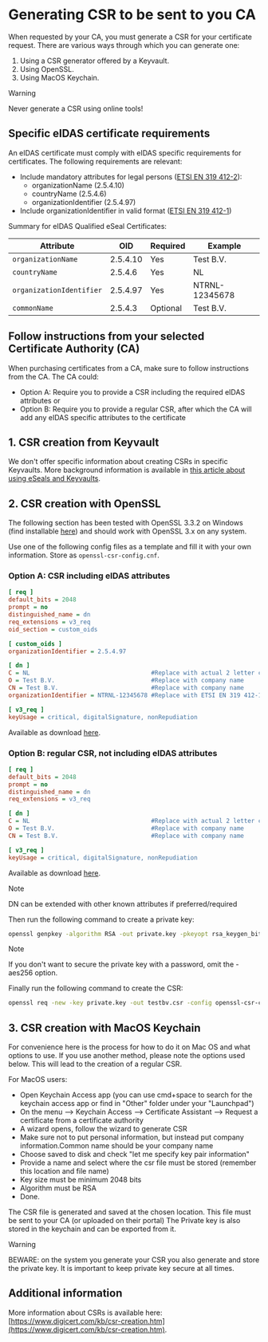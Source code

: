 # Generating CSR to be sent to you CA

When requested by your CA, you must generate a CSR for your certificate request. There are various ways through which you can generate one:

1. Using a CSR generator offered by a Keyvault.
2. Using OpenSSL.
3. Using MacOS Keychain.

>[!WARNING]
>Never generate a CSR using online tools!

## Specific eIDAS certificate requirements

An eIDAS certificate must comply with eIDAS specific requirements for certificates. The following requirements are relevant:

- Include mandatory attributes for legal persons ([ETSI EN 319 412-2](https://www.etsi.org/deliver/etsi_en/319400_319499/31941202/02.02.02_60/en_31941202v020202p.pdf)):
  - organizationName (2.5.4.10)
  - countryName (2.5.4.6)
  - organizationIdentifier (2.5.4.97)
- Include organizationIdentifier in valid format ([ETSI EN 319 412-1](https://www.etsi.org/deliver/etsi_en/319400_319499/31941201/01.04.02_60/en_31941201v010402p.pdf))

Summary for eIDAS Qualified eSeal Certificates:

| Attribute                | OID      | Required | Example        |
| ------------------------ | -------- | -------- | -------------- |
| `organizationName`       | 2.5.4.10 | Yes      | Test B.V.      |
| `countryName`            | 2.5.4.6  | Yes      | NL             |
| `organizationIdentifier` | 2.5.4.97 | Yes      | NTRNL-12345678 |
| `commonName`             | 2.5.4.3  | Optional | Test B.V.      |

## Follow instructions from your selected Certificate Authority (CA)

When purchasing certificates from a CA, make sure to follow instructions from the CA. The CA could:

- Option A: Require you to provide a CSR including the required eIDAS attributes or
- Option B: Require you to provide a regular CSR, after which the CA will add any eIDAS specific attributes to the certificate

## 1. CSR creation from Keyvault

We don't offer specific information about creating CSRs in specific Keyvaults. More background information is available in [this article about using eSeals and Keyvaults](https://trustbok.ishare.eu/apply-ishare/eseals-and-key-vaults).

## 2. CSR creation with OpenSSL

The following section has been tested with OpenSSL 3.3.2 on Windows (find installable [here](https://github.com/openssl/openssl/wiki/Binaries)) and should work with OpenSSL 3.x on any system. 

Use one of the following config files as a template and fill it with your own information. Store as `openssl-csr-config.cnf`.

### Option A: CSR including eIDAS attributes

```ini
[ req ]
default_bits = 2048
prompt = no
distinguished_name = dn
req_extensions = v3_req
oid_section = custom_oids

[ custom_oids ]
organizationIdentifier = 2.5.4.97

[ dn ]
C = NL                                  #Replace with actual 2 letter country code
O = Test B.V.                           #Replace with company name
CN = Test B.V.                          #Replace with company name
organizationIdentifier = NTRNL-12345678 #Replace with ETSI EN 319 412-1 compliant organization identifier

[ v3_req ]
keyUsage = critical, digitalSignature, nonRepudiation
```

Available as download [here](./openssl-csr-config-eidas.cnf).

### Option B: regular CSR, not including eIDAS attributes

```ini
[ req ]
default_bits = 2048
prompt = no
distinguished_name = dn
req_extensions = v3_req

[ dn ]
C = NL                                  #Replace with actual 2 letter country code
O = Test B.V.                           #Replace with company name
CN = Test B.V.                          #Replace with company name

[ v3_req ]
keyUsage = critical, digitalSignature, nonRepudiation
```

Available as download [here](./openssl-csr-config-regular.cnf).

>[!NOTE]
>DN can be extended with other known attributes if preferred/required

Then run the following command to create a private key:

```bash
openssl genpkey -algorithm RSA -out private.key -pkeyopt rsa_keygen_bits:2048 -aes256
```

>[!NOTE]
>If you don't want to secure the private key with a password, omit the -aes256 option.

Finally run the following command to create the CSR:

```bash
openssl req -new -key private.key -out testbv.csr -config openssl-csr-config.cnf
```

## 3. CSR creation with MacOS Keychain

For convenience here is the process for how to do it on Mac OS and what options to use. If you use another method, please note the options used below. This will lead to the creation of a regular CSR.

For MacOS users:

- Open Keychain Access app (you can use cmd+space to search for the keychain access app or find in "Other" folder under your "Launchpad")
- On the menu --> Keychain Access --> Certificate Assistant --> Request a certificate from a certificate authority
- A wizard opens, follow the wizard to generate CSR
- Make sure not to put personal information, but instead put company information.Common name should be your company name
- Choose saved to disk and check "let me specify  key pair information"
- Provide a name and select where the csr file must be stored (remember this location and file name)
- Key size must be minimum 2048 bits
- Algorithm must be RSA
- Done.

The CSR file is generated and saved at the chosen location. This file must be sent to your CA (or uploaded on their portal)
The Private key is also stored in the keychain and can be exported from it.

>[!WARNING]
>BEWARE: on the system you generate your CSR you also generate and store the private key. It is important to keep private key secure at all times.

## Additional information

More information about CSRs is available here: [https://www.digicert.com/kb/csr-creation.htm](https://www.digicert.com/kb/csr-creation.htm).
